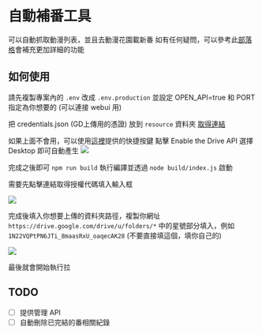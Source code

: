 自動補番工具
===
可以自動抓取動漫列表，並且去動漫花園載新番
如有任何疑問，可以參考此[部落格](https://blog.bgpsekai.club/newban-auto-downloader-intro)會補充更加詳細的功能

如何使用
---
請先複製專案內的 `.env` 改成 `.env.production` 並設定 OPEN_API=true 和 PORT 指定為你想要的 (可以連接 webui 用)

把 credentials.json (GD上傳用的憑證) 放到 `resource` 資料夾
[取得連結](https://console.developers.google.com/apis/credentials/oauthclient)


如果上面不會用，可以使用[這裡](https://developers.google.com/drive/api/v3/quickstart/nodejs)提供的快捷按鍵
點擊 Enable the Drive API 選擇 Desktop 即可自動產生
![](https://imgur.com/Ul0okcL.jpg)

完成之後即可 `npm run build` 執行編譯並透過 `node build/index.js` 啟動

需要先點擊連結取得授權代碼填入輸入框

![](https://i.imgur.com/ZPfjHkx.png)

完成後填入你想要上傳的資料夾路徑，複製你網址 `https://drive.google.com/drive/u/folders/*` 中的星號部分填入，例如 `1N22VQPtPN6JTi_8maasRxU_oaqecAK28` (不要直接填這個，填你自己的)

![](https://imgur.com/S3GpQQb.jpg)

最後就會開始執行拉

TODO
---
- [ ] 提供管理 API
- [ ] 自動刪除已完結的番相關紀錄